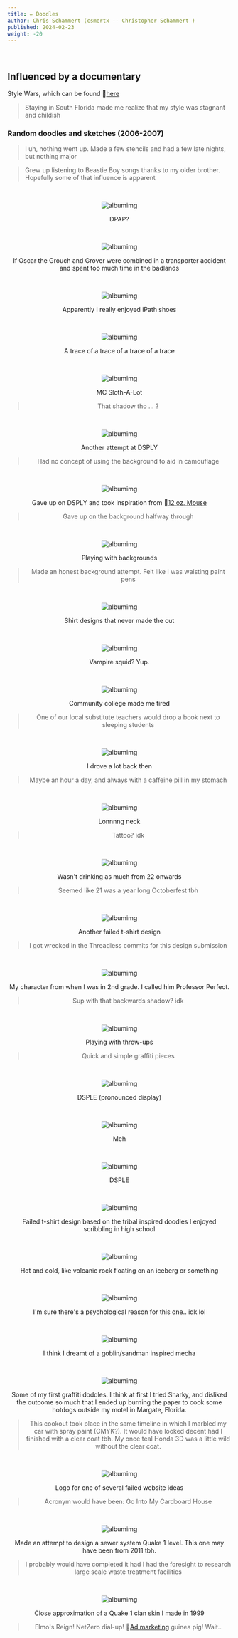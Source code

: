 ```yaml
---
title: ✏️ Doodles
author: Chris Schammert (csmertx -- Christopher Schammert )
published: 2024-02-23
weight: -20
---
```


<!-- The content of this website was written by Christopher Schammert aka Chris Schammert -->

<br />

## Influenced by a documentary

Style Wars, which can be found 🔗[here](https://archive.org/details/style-wars-1983-documentary-on-graffiti "Archive.org | Style Wars (1983 Documentary on Graffiti)")

> Staying in South Florida made me realize that my style was stagnant and childish

### Random doodles and sketches (2006-2007)

> I uh, nothing went up. Made a few stencils and had a few late nights, but nothing major

> Grew up listening to Beastie Boy songs thanks to my older brother. Hopefully some of that influence is apparent

<br />

<div style="text-align: center;">

![albumimg](/Blog/medium/2006/1.jpg "Some graffiti outline scribbles and a warm colored and slightly interlocking piece outlined with ink and filled in with paint pens")

DPAP?

<br />

![albumimg](/Blog/medium/2006/2.jpg "A hungry looking purple monster slicking its hand and head out of a green trash can outlined with ink and filled in with paint pens")

If Oscar the Grouch and Grover were combined in a transporter accident and spent too much time in the badlands

<br />

![albumimg](/Blog/medium/2006/3.jpg "Doodles around a large and slightly 3D iPath logo, all in black ink")

Apparently I really enjoyed iPath shoes

<br />

![albumimg](/Blog/medium/2006/4.jpg "Illustrator ready outline of a black widow spider with a barcode instead of the typical red violin or hourglass associated with black widow spiders")

A trace of a trace of a trace of a trace

<br />

![albumimg](/Blog/medium/2006/5.jpg "A sloth in 90s era hip hop DJ attire")

MC Sloth-A-Lot

> That shadow tho ... ?

<br />

![albumimg](/Blog/medium/2006/6.jpg "Somewhat decent straight lettered piece with a jumbled mess of a background. Letters have a black front with white highlights 3D'd with firey orange and red")

Another attempt at DSPLY

> Had no concept of using the background to aid in camouflage

<br />

![albumimg](/Blog/medium/2006/7.jpg "Blue and yellow interlocked 7z with a splash of bubbles as part of the shadow infill")

Gave up on DSPLY and took inspiration from 🔗[12 oz. Mouse](https://en.wikipedia.org/wiki/12_oz._Mouse "Wiki | 12 oz. Mouse")

> Gave up on the background halfway through

<br />

![albumimg](/Blog/medium/2006/8.jpg "Mildly disrespectful (rube) halo'd and interlocked 7z with black front highlighted silver with blue for the 3D and messed up bubbled black outline filled on the outside with silver (bubbles) and yellow for the main background infill")

Playing with backgrounds

> Made an honest background attempt. Felt like I was waisting paint pens

<br />

![albumimg](/Blog/medium/2006/9.jpg "Illustrator ready TV with an axe in the side and blood oozing from the wound and pooling around the bottom of the TV. May have been a multi-layered stencil")

Shirt designs that never made the cut

<br />

![albumimg](/Blog/medium/2006/10.jpg "Sketch style inked vampire squid with tentacles deployed to ensnare an unseen meal")

Vampire squid? Yup.

<br />

![albumimg](/Blog/medium/2006/11.jpg "Inked sketch style youth over a student desk that is also attached to the youth's hand. Behind him is a window, to symbolize Windows OS, youth looks sleepy dreaming about a clock as a giant hand drops a book to wake up the student")

Community college made me tired

> One of our local substitute teachers would drop a book next to sleeping students

<br />

![albumimg](/Blog/medium/2006/12.jpg "A few Illustrator ready inked lines connecting a side mirror, rear view mirror, and a circle for negative space in the place where a steering wheel would be for a typical sized human")

I drove a lot back then

> Maybe an hour a day, and always with a caffeine pill in my stomach

<br />

![albumimg](/Blog/medium/2006/13.jpg "Illustrator reading inked long necked punk rock looking guy squatting slightly with a snake like neck nearly touching the same plane as its feet")

Lonnnng neck

> Tattoo? idk

<br />

![albumimg](/Blog/medium/2006/14.jpg "Inked and illustrator reading milk jug made of glass with a cork stopper and a cartoon skull on a rounded diamond shaped label to illicit thoughts of poison")

Wasn't drinking as much from 22 onwards

> Seemed like 21 was a year long Octoberfest tbh

<br />

![albumimg](/Blog/medium/2006/15.jpg "Inked and illustrator ready Pez dispenser with a blank face and dispensing unlabeled candy")

Another failed t-shirt design

> I got wrecked in the Threadless commits for this design submission

<br />

![albumimg](/Blog/medium/2006/16.jpg "A distinctive gentleman wearing stereotypical clothing of a (chemistry?) professor with his head turned sideways. His mouth is open in what may have been a burp or mid sneeze")

My character from when I was in 2nd grade. I called him Professor Perfect.

> Sup with that backwards shadow? idk

<br />

![albumimg](/Blog/medium/2006/18.jpg "Graffiti scribbles")

Playing with throw-ups

> Quick and simple graffiti pieces

<br />

![albumimg](/Blog/medium/2006/19.jpg "A very flat attempt at 3D straight lettered graffiti in black, white, and blue")

DSPLE (pronounced display)

<br />

![albumimg](/Blog/medium/2006/20.jpg "No attempt at 3D, with straight lettered graffiti in black and white")

Meh

<br />

![albumimg](/Blog/medium/2006/21.jpg "A very flat attempt at 3D straight lettered graffiti in yellow, red, black, and orange, with nuclear power plant containment stacks")

DSPLE

<br />

![albumimg](/Blog/medium/2006/22.jpg "Inked angel speaking bomb language (bomb-bomb style) wearing headphones, and with a tilted halo")

Failed t-shirt design based on the tribal inspired doodles I enjoyed scribbling in high school

<br />

![albumimg](/Blog/medium/2006/23.jpg "Sloppy black front with yellow and white edge highlighting, orange and red stacked 3D, and kind of looks like the lettering is resting on a deep blue iceberg. There's a question mark popping out of the letter. It was day one of writing")

Hot and cold, like volcanic rock floating on an iceberg or something


<br />

![albumimg](/Blog/medium/2006/24.jpg "Inked giant floating head in front of platforms, kind of like a video game boss monster, but more like a drawing one would expect from one of H. R. Giger's children--if he had had children")

I'm sure there's a psychological reason for this one.. idk lol


<br />

![albumimg](/Blog/medium/2006/25.jpg "Penciled side profile of a tribal inspired goblin head with hydraulic lines attached to the back of its head")

I think I dreamt of a goblin/sandman inspired mecha


<br />

![albumimg](/Blog/medium/2006/26.jpg "Five inked scribbles of the word ghost on the left, and orange and blue paint pen flow tests on the right")

Some of my first graffiti doddles. I think at first I tried Sharky, and disliked the outcome so much that I ended up burning the paper to cook some hotdogs outside my motel in Margate, Florida.

> This cookout took place in the same timeline in which I marbled my car with spray paint (CMYK?). It would have looked decent had I finished with a clear coat tbh. My once teal Honda 3D was a little wild without the clear coat.

<br />

![albumimg](/Blog/medium/2006/27.jpg "Inked gimch.org letters on a B&W 3D platform that sort of resembles the bean like shape of mitochondria")

Logo for one of several failed website ideas

> Acronym would have been: Go Into My Cardboard House

<br />

![albumimg](/Blog/medium/2006/28.jpg "Penciled graph paper outline of a very angular sewer complex map from the top down")

Made an attempt to design a sewer system Quake 1 level. This one may have been from 2011 tbh.

> I probably would have completed it had I had the foresight to research large scale waste treatment facilities

<br />

![albumimg](/Blog/medium/2006/quake_1_player_model_elmo_square.png "Quake 1 green armored player model skin with Elmo's face and red arms")

Close approximation of a Quake 1 clan skin I made in 1999

> Elmo's Reign! NetZero dial-up! 🔗[Ad marketing](https://en.wikipedia.org/wiki/NetZero "Wikipedia | NetZero") guinea pig! Wait..

</div><br />
